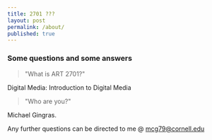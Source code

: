 ```yaml
---
title: 2701 ???
layout: post
permalink: /about/
published: true
---
```


### Some questions and some answers


>"What is ART 2701?"

Digital Media: Introduction to Digital Media

>"Who are you?"

Michael Gingras.

Any further questions can be directed to me @ <a href="mailto:mcg79@cornell.edu">mcg79@cornell.edu</a>
